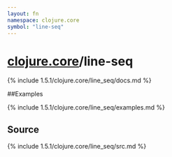 ```yaml
---
layout: fn
namespace: clojure.core
symbol: "line-seq"
---
```


# [clojure.core](../)/line-seq

{% include 1.5.1/clojure.core/line_seq/docs.md %}

##Examples

{% include 1.5.1/clojure.core/line_seq/examples.md %}
## Source
{% include 1.5.1/clojure.core/line_seq/src.md %}

